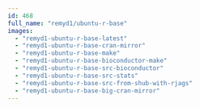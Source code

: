 ```yaml
---
id: 468
full_name: "remyd1/ubuntu-r-base"
images: 
  - "remyd1-ubuntu-r-base-latest"
  - "remyd1-ubuntu-r-base-cran-mirror"
  - "remyd1-ubuntu-r-base-make"
  - "remyd1-ubuntu-r-base-bioconductor-make"
  - "remyd1-ubuntu-r-base-src-bioconductor"
  - "remyd1-ubuntu-r-base-src-stats"
  - "remyd1-ubuntu-r-base-src-from-shub-with-rjags"
  - "remyd1-ubuntu-r-base-big-cran-mirror"
---
```

